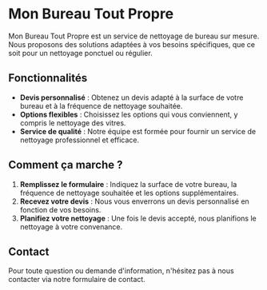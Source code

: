 # Mon Bureau Tout Propre

Mon Bureau Tout Propre est un service de nettoyage de bureau sur mesure. Nous proposons des solutions adaptées à vos besoins spécifiques, que ce soit pour un nettoyage ponctuel ou régulier.

## Fonctionnalités

- **Devis personnalisé** : Obtenez un devis adapté à la surface de votre bureau et à la fréquence de nettoyage souhaitée.
- **Options flexibles** : Choisissez les options qui vous conviennent, y compris le nettoyage des vitres.
- **Service de qualité** : Notre équipe est formée pour fournir un service de nettoyage professionnel et efficace.

## Comment ça marche ?

1. **Remplissez le formulaire** : Indiquez la surface de votre bureau, la fréquence de nettoyage souhaitée et les options supplémentaires.
2. **Recevez votre devis** : Nous vous enverrons un devis personnalisé en fonction de vos besoins.
3. **Planifiez votre nettoyage** : Une fois le devis accepté, nous planifions le nettoyage à votre convenance.

## Contact

Pour toute question ou demande d'information, n'hésitez pas à nous contacter via notre formulaire de contact.
